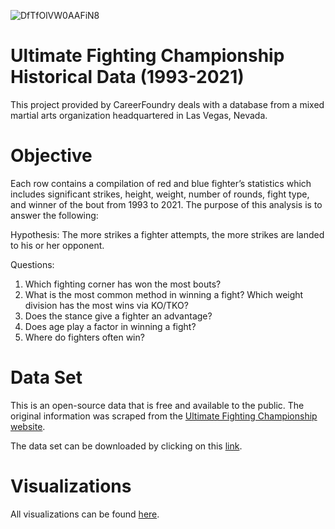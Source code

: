 ![DfTfOlVW0AAFiN8](https://github.com/aparedes91/UFC-Stats-Python/assets/131905166/38bdc45e-df20-4526-a8b8-e4b678a6dcd2)

# Ultimate Fighting Championship Historical Data (1993-2021)
This project provided by CareerFoundry deals with a database from a mixed martial arts organization headquartered in Las Vegas, Nevada.
# Objective
Each row contains a compilation of red and blue fighter’s statistics which includes significant strikes, height, weight, number of rounds, fight type, and winner of the bout from 1993 to 2021. The purpose of this analysis is to answer the following:

Hypothesis: The more strikes a fighter attempts, the more strikes are landed to his or her opponent.

Questions:
1. Which fighting corner has won the most bouts?
2. What is the most common method in winning a fight? Which weight division has the most wins via KO/TKO?
3. Does the stance give a fighter an advantage?
4. Does age play a factor in winning a fight?
5. Where do fighters often win?

# Data Set
This is an open-source data that is free and available to the public. The original information was scraped from the [Ultimate Fighting Championship website](http://ufcstats.com/statistics/fighters).

The data set can be downloaded by clicking on this [link](https://www.kaggle.com/datasets/rajeevw/ufcdata?select=data.csv).

# Visualizations
All visualizations can be found [here](https://public.tableau.com/app/profile/alex.paredes/viz/UFCStatsStoryboard/UFCStatsStoryboard?publish=yes).
